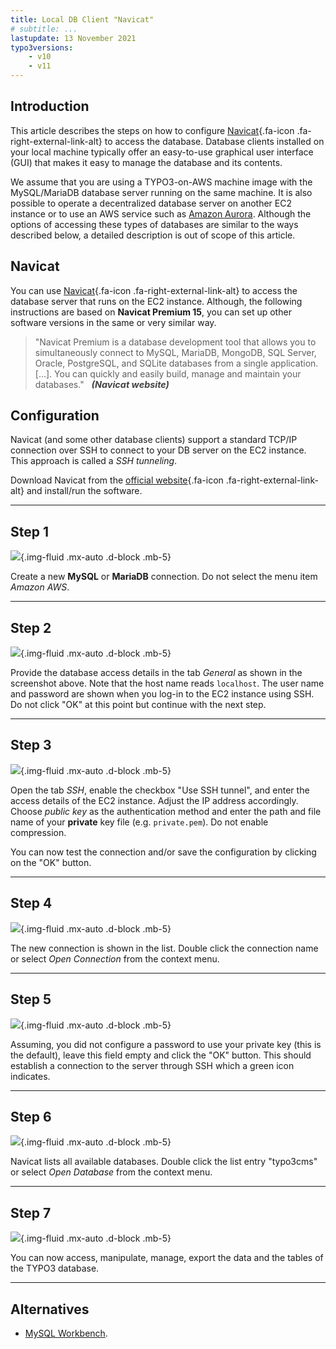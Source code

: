 ```yaml
---
title: Local DB Client "Navicat"
# subtitle: ...
lastupdate: 13 November 2021
typo3versions:
    - v10
    - v11
---
```


## Introduction

This article describes the steps on how to configure [Navicat](https://www.navicat.com){.fa-icon .fa-right-external-link-alt} to access the database. Database clients installed on your local machine typically offer an easy-to-use graphical user interface (GUI) that makes it easy to manage the database and its contents.

We assume that you are using a TYPO3-on-AWS machine image with the MySQL/MariaDB database server running on the same machine. It is also possible to operate a decentralized database server on another EC2 instance or to use an AWS service such as [Amazon Aurora](set-up-typo3-and-amazon-aurora.md). Although the options of accessing these types of databases are similar to the ways described below, a detailed description is out of scope of this article.


## Navicat

You can use [Navicat](https://www.navicat.com){.fa-icon .fa-right-external-link-alt} to access the database server that runs on the EC2 instance. Although, the following instructions are based on **Navicat Premium 15**, you can set up other software versions in the same or very similar way.

> "Navicat Premium is a database development tool that allows you to simultaneously connect to MySQL, MariaDB, MongoDB, SQL Server, Oracle, PostgreSQL, and SQLite databases from a single application. [...]. You can quickly and easily build, manage and maintain your databases."
<span style="margin-left: 0.5rem; color: #444444; font-size: 0.9rem; font-weight: bold; font-style: italic;">(Navicat website)</span>

## Configuration

Navicat (and some other database clients) support a standard TCP/IP connection over SSH to connect to your DB server on the EC2 instance. This approach is called a *SSH tunneling*.

Download Navicat from the [official website](https://www.navicat.com){.fa-icon .fa-right-external-link-alt} and install/run the software.

<hr />

## Step 1

![](images/navicat-1.png){.img-fluid .mx-auto .d-block .mb-5}

Create a new **MySQL** or **MariaDB** connection. Do not select the menu item *Amazon AWS*.

<hr />

## Step 2

![](images/navicat-2.png){.img-fluid .mx-auto .d-block .mb-5}

Provide the database access details in the tab *General* as shown in the screenshot above. Note that the host name reads `localhost`. The user name and password are shown when you log-in to the EC2 instance using SSH. Do not click "OK" at this point but continue with the next step.

<hr />

## Step 3

![](images/navicat-3.png){.img-fluid .mx-auto .d-block .mb-5}

Open the tab *SSH*, enable the checkbox "Use SSH tunnel", and enter the access details of the EC2 instance. Adjust the IP address accordingly. Choose *public key* as the authentication method and enter the path and file name of your **private** key file (e.g. `private.pem`). Do not enable compression.

You can now test the connection and/or save the configuration by clicking on the "OK" button.

<hr />

## Step 4

![](images/navicat-4.png){.img-fluid .mx-auto .d-block .mb-5}

The new connection is shown in the list. Double click the connection name or select *Open Connection* from the context menu.

<hr />

## Step 5

![](images/navicat-5.png){.img-fluid .mx-auto .d-block .mb-5}

Assuming, you did not configure a password to use your private key (this is the default), leave this field empty and click the "OK" button. This should establish a connection to the server through SSH which a green icon indicates.

<hr />

## Step 6

![](images/navicat-6.png){.img-fluid .mx-auto .d-block .mb-5}

Navicat lists all available databases. Double click the list entry "typo3cms" or select *Open Database* from the context menu.

<hr />

## Step 7

![](images/navicat-7.png){.img-fluid .mx-auto .d-block .mb-5}

You can now access, manipulate, manage, export the data and the tables of the TYPO3 database.

<hr />


## Alternatives

- [MySQL Workbench](access-local-database-server-mysql-workbench.md).
